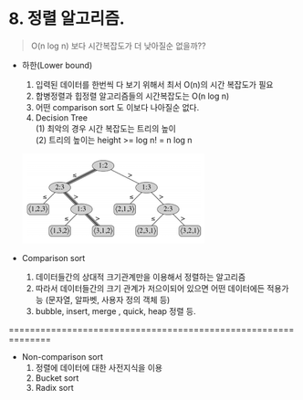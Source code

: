 # 8. 정렬 알고리즘. 

> O(n log n) 보다 시간복잡도가 더 낮아질순 없을까??       
* 하한(Lower bound)
  1) 입력된 데이터를 한번씩 다 보기 위해서 최서 O(n)의 시간 복잡도가 필요  
  2) 합병정렬과 힙정렬 알고리즘들의 시간복잡도는 O(n log n)
  3) 어떤 comparison sort 도 이보다 나아질순 없다.
  4) Decision Tree  
     (1) 최악의 경우 시간 복잡도는 트리의 높이  
     (2) 트리의 높이는 height >= log n! = n log n  
       
  ![dicisionTree](./dicisionTree.png)
  
   

* Comparison sort  
  1) 데이터들간의 상대적 크기관계만을 이용해서 정렬하는 알고리즘  
  2) 따라서 데이터들간의 크기 관계가 저으이되어 있으면 어떤 데이터에든 적용가능 (문자열, 알파벳, 사용자 정의 객체 등)
  3) bubble, insert, merge , quick, heap 정렬 등.
    
    
    
==============================================================
      
* Non-comparison sort
  1) 정렬에 데이터에 대한 사전지식을 이용 
  2) Bucket sort
  3) Radix sort